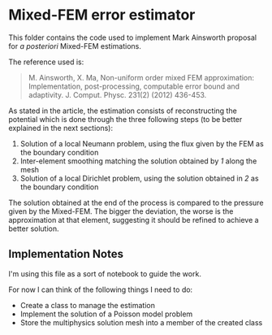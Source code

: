 # Mixed-FEM error estimator
This folder contains the code used to implement Mark Ainsworth proposal for
_a posteriori_ Mixed-FEM estimations.

The reference used is:
>  M. Ainsworth, X. Ma, Non-uniform order mixed FEM approximation: Implementation, post-processing,
> computable error bound and adaptivity. J. Comput. Physc. 231(2) (2012) 436-453.

As stated in the article, the estimation consists of reconstructing the potential which is done through the three following steps
(to be better explained in the next sections):

1. Solution of a local Neumann problem, using the flux given by the FEM as the boundary condition
2. Inter-element smoothing matching the solution obtained by _1_ along the mesh
3. Solution of a local Dirichlet problem, using the solution obtained in _2_ as the boundary condition

The solution obtained at the end of the process is compared to the pressure given by the Mixed-FEM. The bigger the deviation, the worse is the approximation at that element, suggesting it should be refined to achieve a better solution.

## Implementation Notes
I'm using this file as a sort of notebook to guide the work.

For now I can think of the following things I need to do:

- Create a class to manage the estimation
- Implement the solution of a Poisson model problem
- Store the multiphysics solution mesh into a member of the created class 
